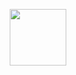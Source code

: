 <p align="center">
  <img src="https://github.com/John-Yumul/KALMidad/blob/main/Images/KALMidad.png" width="100" />
</p>


